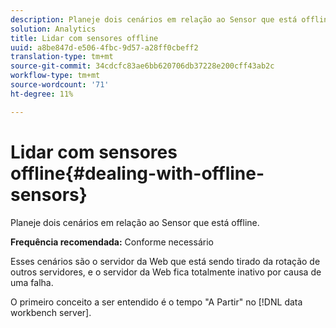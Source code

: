 ```yaml
---
description: Planeje dois cenários em relação ao Sensor que está offline.
solution: Analytics
title: Lidar com sensores offline
uuid: a8be847d-e506-4fbc-9d57-a28ff0cbeff2
translation-type: tm+mt
source-git-commit: 34cdcfc83ae6bb620706db37228e200cff43ab2c
workflow-type: tm+mt
source-wordcount: '71'
ht-degree: 11%

---
```



# Lidar com sensores offline{#dealing-with-offline-sensors}

Planeje dois cenários em relação ao Sensor que está offline.

**Frequência recomendada:** Conforme necessário

Esses cenários são o servidor da Web que está sendo tirado da rotação de outros servidores, e o servidor da Web fica totalmente inativo por causa de uma falha.

O primeiro conceito a ser entendido é o tempo &quot;A Partir&quot; no [!DNL data workbench server].
